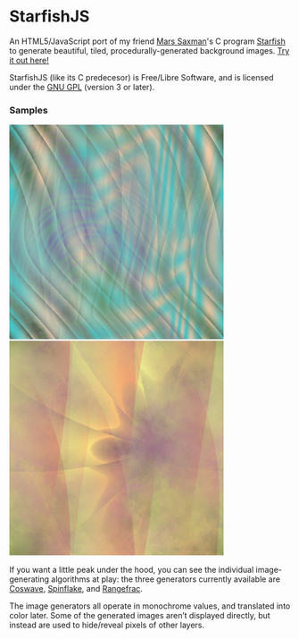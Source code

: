 # StarfishJS
An HTML5/JavaScript port of my friend [Mars Saxman](http://redecho.org/)'s C program [Starfish][] to generate beautiful, tiled, procedurally-generated background images. [Try it out here!](http://micah.cowan.name/starfishjs/)

  [starfish]: https://packages.debian.org/stable/xstarfish

StarfishJS (like its C predecesor) is Free/Libre Software, and is licensed under the [GNU GPL](LICENSE.txt) (version 3 or later).

### Samples ###
![Test Image: "Turvey Green Cream Dunes"](turvey-green-cream-dunes.png)
![Test Image: "Regal Age"](regal-age.png)

If you want a little peak under the hood, you can see the individual image-generating algorithms at play: the three generators currently available are [Coswave][], [Spinflake][], and [Rangefrac].

  [coswave]: http://micah.cowan.name/starfishjs/#!test=Coswave
  [spinflake]: http://micah.cowan.name/starfishjs/#!test=Spinflake
  [rangefrac]:  http://micah.cowan.name/starfishjs/#!test=Rangefrac

The image generators all operate in monochrome values, and translated into color later. Some of the generated images aren’t displayed directly, but instead are used to hide/reveal pixels of other layers.
